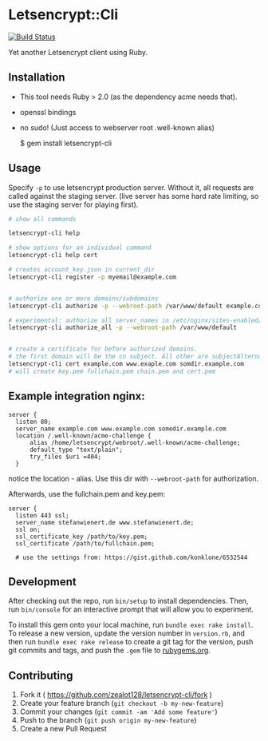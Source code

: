 # Letsencrypt::Cli

[![Build Status](https://travis-ci.org/zealot128/ruby-letsencrypt-cli.svg?branch=travis)](https://travis-ci.org/zealot128/ruby-letsencrypt-cli)

Yet another Letsencrypt client using Ruby.

## Installation

* This tool needs Ruby > 2.0 (as the dependency acme needs that).
* openssl bindings
* no sudo! (Just access to webserver root .well-known alias)

    $ gem install letsencrypt-cli

## Usage

Specify ``-p`` to use letsencrypt production server. Without it, all requests are called against the staging server. (live server has some hard rate limiting, so use the staging server for playing first).

```bash
# show all commands

letsencrypt-cli help

# show options for an individual command
letsencrypt-cli help cert

# creates account_key.json in current_dir
letsencrypt-cli register -p myemail@example.com


# authorize one or more domains/subdomains
letsencrypt-cli authorize -p --webroot-path /var/www/default example.com www.example.com somedir.example.com

# experimental: authorize all server_names in /etc/nginx/sites-enabled/*
letsencrypt-cli authorize_all -p --webroot-path /var/www/default


# create a certificate for before authorized domains.
# the first domain will be the cn subject. All other are subjectAlternateName
letsencrypt-cli cert example.com www.exaple.com somdir.example.com
# will create key.pem fullchain.pem chain.pem and cert.pem
```


## Example integration nginx:


```nginx
server {
  listen 80;
  server_name example.com www.example.com somedir.example.com
  location /.well-known/acme-challenge {
	  alias /home/letsencrypt/webroot/.well-known/acme-challenge;
	  default_type "text/plain";
	  try_files $uri =404;
  }
```

notice the location - alias. Use this dir with ``--webroot-path`` for authorization.

Afterwards, use the fullchain.pem and key.pem:

```nginx
server {
  listen 443 ssl;
  server_name stefanwienert.de www.stefanwienert.de;
  ssl on;
  ssl_certificate_key /path/to/key.pem;
  ssl_certificate /path/to/fullchain.pem;

  # use the settings from: https://gist.github.com/konklone/6532544
```

## Development

After checking out the repo, run `bin/setup` to install dependencies. Then, run `bin/console` for an interactive prompt that will allow you to experiment.

To install this gem onto your local machine, run `bundle exec rake install`. To release a new version, update the version number in `version.rb`, and then run `bundle exec rake release` to create a git tag for the version, push git commits and tags, and push the `.gem` file to [rubygems.org](https://rubygems.org).

## Contributing

1. Fork it ( https://github.com/zealot128/letsencrypt-cli/fork )
2. Create your feature branch (`git checkout -b my-new-feature`)
3. Commit your changes (`git commit -am 'Add some feature'`)
4. Push to the branch (`git push origin my-new-feature`)
5. Create a new Pull Request
